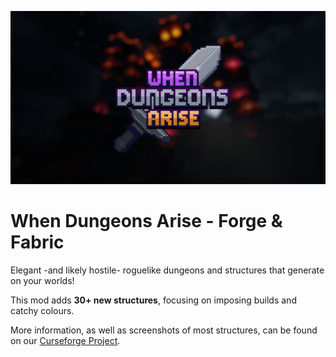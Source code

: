![img.png](img.png)
# When Dungeons Arise - Forge & Fabric
Elegant -and likely hostile- roguelike dungeons and structures that generate on your worlds!

This mod adds **30+ new structures**, focusing on imposing builds and catchy colours.

More information, as well as screenshots of most structures, can be found on our [Curseforge Project](https://www.curseforge.com/minecraft/mc-mods/when-dungeons-arise).
